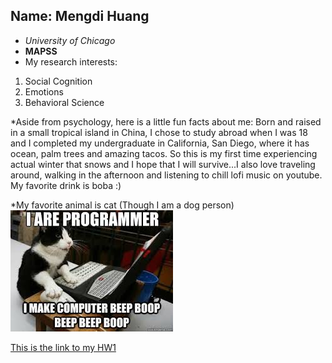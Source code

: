 

## Name: Mengdi Huang
* *University of Chicago*
* **MAPSS**
* My research interests:
1. Social Cognition
1. Emotions
1. Behavioral Science

*Aside from psychology, here is a little fun facts about me:
Born and raised in a small tropical island in China, I chose to study abroad when I was 18 and I completed my undergraduate in California, San Diego, where it has ocean, palm trees and amazing tacos. So this is my first time experiencing actual winter that snows and I hope that I will survive...I also love traveling around, walking in the afternoon and listening to chill lofi music on youtube. My favorite drink is boba :)


*My favorite animal is cat (Though I am a dog person)
![Here's a picture of me trying to program in R](download-1.jpg)

[This is the link to my HW1](https://github.com/mengdih97/hw01)

